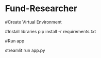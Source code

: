 # Fund-Researcher

#Create Virtual Environment

#Install libraries
pip install -r requirements.txt

#Run app

streamlit run app.py

